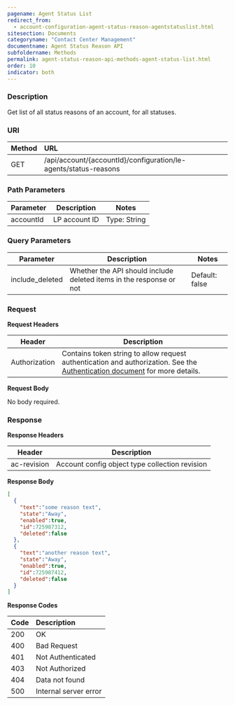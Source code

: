 ```yaml
---
pagename: Agent Status List
redirect_from:
  - account-configuration-agent-status-reason-agentstatuslist.html
sitesection: Documents
categoryname: "Contact Center Management"
documentname: Agent Status Reason API
subfoldername: Methods
permalink: agent-status-reason-api-methods-agent-status-list.html
order: 10
indicator: both
---
```


### Description

Get list of all status reasons of an account, for all statuses.

### URI

| Method | URL |
| :-------- | :------ |
| GET | /api/account/{accountId}/configuration/le-agents/status-reasons |

### Path Parameters

|Parameter | Description | Notes|
|--- | --- | ---|
|accountId | LP account ID | Type: String |

### Query Parameters

|Parameter | Description | Notes|
|--- | --- | ---|
|include_deleted | Whether the API should include deleted items in the response or not | Default: false|

### Request

**Request Headers**

| Header | Description |
| --- | --- |
|Authorization |Contains token string to allow request authentication and authorization. See the [Authentication document](guides-authentication-introduction.html) for more details. |

**Request Body**

No body required.

### Response

**Response Headers**

|Header | Description|
|--- | ---|
|ac-revision | Account config object type collection revision|

**Response Body**

```json
[
  {
    "text":"some reason text",
    "state":"Away",
    "enabled":true,
    "id":725987312,
    "deleted":false
  },
  {
    "text":"another reason text",
    "state":"Away",
    "enabled":true,
    "id":725987412,
    "deleted":false
  }
]

```

**Response Codes**

|Code | Description |
|:----|:----|
|200 |OK|
|400 |Bad Request|
|401 |Not Authenticated|
|403 |Not Authorized|
|404 |Data not found|
|500 |Internal server error|
